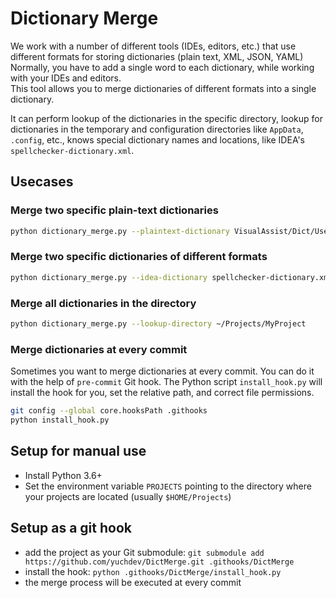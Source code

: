 # Dictionary Merge

We work with a number of different tools (IDEs, editors, etc.) 
that use different formats for storing dictionaries (plain text, XML, JSON, YAML)
Normally, you have to add a single word to each dictionary, while working with your IDEs and editors.  
This tool allows you to merge dictionaries of different formats into a single dictionary.

It can perform lookup of the dictionaries in the specific directory,
lookup for dictionaries in the temporary and configuration directories like `AppData`, `.config`, etc.,
knows special dictionary names and locations, like IDEA's `spellchecker-dictionary.xml`. 

## Usecases

### Merge two specific plain-text dictionaries

```bash
python dictionary_merge.py --plaintext-dictionary VisualAssist/Dict/UserWords.txt --plaintext-dictionary idea.dic
```

### Merge two specific dictionaries of different formats

```bash
python dictionary_merge.py --idea-dictionary spellchecker-dictionary.xml --plaintext-dictionary idea.dic
```

### Merge all dictionaries in the directory

```bash
python dictionary_merge.py --lookup-directory ~/Projects/MyProject
```

### Merge dictionaries at every commit

Sometimes you want to merge dictionaries at every commit. You can do it with the help of `pre-commit` Git hook.
The Python script `install_hook.py` will install the hook for you, set the relative path, and correct file permissions.

```bash
git config --global core.hooksPath .githooks
python install_hook.py
```

## Setup for manual use

* Install Python 3.6+
* Set the environment variable `PROJECTS` pointing to the directory where your projects are located (usually `$HOME/Projects`)

## Setup as a git hook

* add the project as your Git submodule: `git submodule add https://github.com/yuchdev/DictMerge.git .githooks/DictMerge`
* install the hook: `python .githooks/DictMerge/install_hook.py`
* the merge process will be executed at every commit
